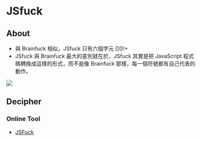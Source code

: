 JSfuck
===
## About
- 與 Brainfuck 相似，JSfuck 只有六個字元 \[\]\(\)!+
- JSfuck 與 Brainfuck 最大的差別就在於，JSfuck 其實是把 JavaScript 程式碼轉換成這樣的形式，而不是像 Brainfuck 那樣，每一個符號都有自己代表的動作。

![](https://i.imgur.com/1p1skre.png)

## Decipher
### Online Tool
- [JSFuck](http://www.jsfuck.com/)